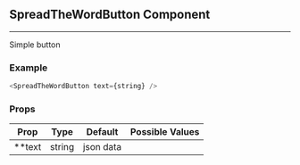 ## SpreadTheWordButton Component
___

Simple button

### Example
```js
<SpreadTheWordButton text={string} />
```

### Props
|Prop       | Type      | Default     | Possible Values
|-----------|-----------|-------------|-----------------------
|**text     | string    | json data   | 
